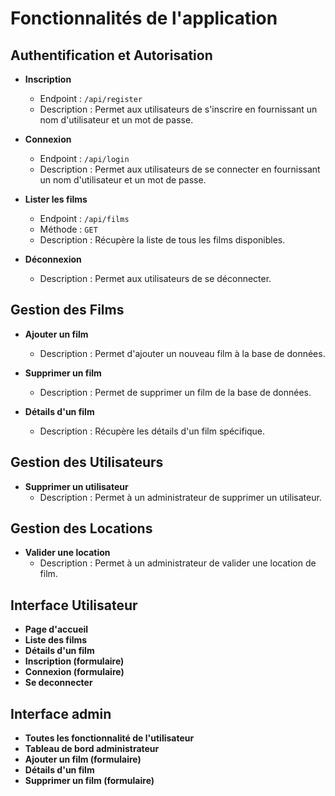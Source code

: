 # Fonctionnalités de l'application

## Authentification et Autorisation

- **Inscription**
  - Endpoint : `/api/register`
  - Description : Permet aux utilisateurs de s'inscrire en fournissant un nom d'utilisateur et un mot de passe.

- **Connexion**
  - Endpoint : `/api/login`
  - Description : Permet aux utilisateurs de se connecter en fournissant un nom d'utilisateur et un mot de passe.

- **Lister les films**
  - Endpoint : `/api/films`
  - Méthode : `GET`
  - Description : Récupère la liste de tous les films disponibles.


- **Déconnexion**
  - Description : Permet aux utilisateurs de se déconnecter.

## Gestion des Films


- **Ajouter un film**
  - Description : Permet d'ajouter un nouveau film à la base de données.

- **Supprimer un film**
  - Description : Permet de supprimer un film de la base de données.

- **Détails d'un film**
  - Description : Récupère les détails d'un film spécifique.



## Gestion des Utilisateurs

- **Supprimer un utilisateur**
  - Description : Permet à un administrateur de supprimer un utilisateur.

## Gestion des Locations

- **Valider une location**
  - Description : Permet à un administrateur de valider une location de film.

## Interface Utilisateur

- **Page d'accueil**
- **Liste des films**
- **Détails d'un film**
- **Inscription (formulaire)**
- **Connexion (formulaire)**
- **Se deconnecter**

## Interface admin
- **Toutes les fonctionnalité de l'utilisateur**
- **Tableau de bord administrateur**
- **Ajouter un film (formulaire)**
- **Détails d'un film**
- **Supprimer un film (formulaire)**
